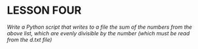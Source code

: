 # LESSON FOUR

_Write a Python script that writes to a file the sum of the numbers from the
above list, which are evenly divisible by the number
(which must be read from the d.txt file)_